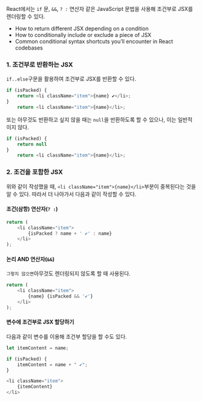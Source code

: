 React에서는 `if` 문, `&&`, `? :` 연산자 같은 JavaScript 문법을 사용해 조건부로 JSX를 렌더링할 수 있다.

- How to return different JSX depending on a condition
- How to conditionally include or exclude a piece of JSX
- Common conditional syntax shortcuts you’ll encounter in React codebases

### 1. 조건부로 반환하는 JSX
`if..else`구문을 활용하여 조건부로 JSX를 반환할 수 있다.
```javascript
if (isPacked) {  
	return <li className="item">{name} ✔</li>;  
}  
	return <li className="item">{name}</li>;
```

또는 아무것도 반환하고 싶지 않을 때는 `null`을 반환하도록 할 수 있으나, 이는 일반적이지 않다. 
```javascript
if (isPacked) {  
	return null
}  
	return <li className="item">{name}</li>;
```

### 2. 조건을  포함한 JSX
위와 같이 작성했을 때, `<li className="item">{name}</li>`부분이 중복된다는 것을 알 수 있다. 따라서 더 나아가서 다음과 같이 작성할 수 있다.

#### 조건(삼항) 연산자(`? :`)
```javascript
return (  
	<li className="item">  
		{isPacked ? name + ' ✔' : name}  
	</li>  
);
```

#### 논리 AND 연산자(`&&`)
`그렇지 않으면`아무것도 렌더링되지 않도록 할 때 사용된다.
```javascript
return (  
	<li className="item">  
		{name} {isPacked && '✔'}  
	</li>  
);
```

#### 변수에 조건부로 JSX 할당하기
다음과 같이 변수를 이용해 조건부 할당을 할 수도 있다.
```javascript
let itemContent = name;

if (isPacked) {  
	itemContent = name + " ✔";  
}

<li className="item">  
	{itemContent}  
</li>
```